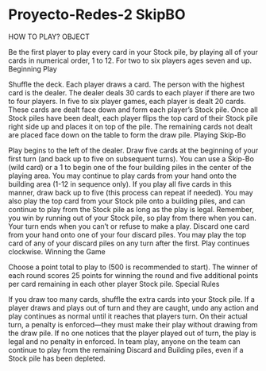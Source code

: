 # Proyecto-Redes-2 SkipBO
 HOW TO PLAY?
OBJECT

Be the first player to play every card in your Stock pile, by playing all of your cards in numerical order, 1 to 12. For two to six players ages seven and up.
Beginning Play

Shuffle the deck. Each player draws a card. The person with the highest card is the dealer. The dealer deals 30 cards to each player if there are two to four players. In five to six player games, each player is dealt 20 cards. These cards are dealt face down and form each player’s Stock pile. Once all Stock piles have been dealt, each player flips the top card of their Stock pile right side up and places it on top of the pile. The remaining cards not dealt are placed face down on the table to form the draw pile.
Playing Skip-Bo

Play begins to the left of the dealer. Draw five cards at the beginning of your first turn (and back up to five on subsequent turns). You can use a Skip-Bo (wild card) or a 1 to begin one of the four building piles in the center of the playing area. You may continue to play cards from your hand onto the building area (1-12 in sequence only). If you play all five cards in this manner, draw back up to five (this process can repeat if needed). You may also play the top card from your Stock pile onto a building piles, and can continue to play from the Stock pile as long as the play is legal. Remember, you win by running out of your Stock pile, so play from there when you can. Your turn ends when you can’t or refuse to make a play. Discard one card from your hand onto one of your four discard piles. You may play the top card of any of your discard piles on any turn after the first. Play continues clockwise.
Winning the Game

Choose a point total to play to (500 is recommended to start). The winner of each round scores 25 points for winning the round and five additional points per card remaining in each other player Stock pile.
Special Rules

If you draw too many cards, shuffle the extra cards into your Stock pile. If a player draws and plays out of turn and they are caught, undo any action and play continues as normal until it reaches that players turn. On their actual turn, a penalty is enforced—they must make their play without drawing from the draw pile. If no one notices that the player played out of turn, the play is legal and no penalty in enforced. In team play, anyone on the team can continue to play from the remaining Discard and Building piles, even if a Stock pile has been depleted.

